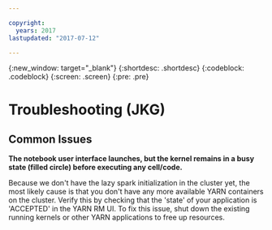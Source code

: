 ```yaml
---

copyright:
  years: 2017
lastupdated: "2017-07-12"

---
```


<!-- Attribute definitions -->
{:new_window: target="_blank"}
{:shortdesc: .shortdesc}
{:codeblock: .codeblock}
{:screen: .screen}
{:pre: .pre}


# Troubleshooting (JKG)

## Common Issues

**The notebook user interface launches, but the kernel remains in a busy state (filled circle) before executing any cell/code.**
 
 Because we don't have the lazy spark initialization in the cluster yet, the most likely cause is that you don't have any more available YARN containers on the cluster. Verify this by checking that the 'state' of your application is 'ACCEPTED' in the YARN RM UI. To fix this issue, shut down the existing running kernels or other YARN applications to free up resources.
